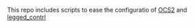 This repo includes scripts to ease the configuratio of [OCS2](https://github.com/Renkunzhao/ocs2) and [legged_contrl](https://github.com/Renkunzhao/legged_control)